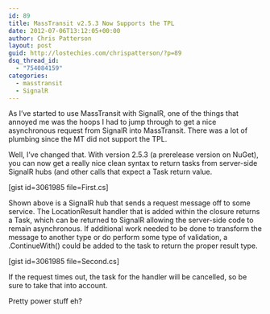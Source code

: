 ```yaml
---
id: 89
title: MassTransit v2.5.3 Now Supports the TPL
date: 2012-07-06T13:12:05+00:00
author: Chris Patterson
layout: post
guid: http://lostechies.com/chrispatterson/?p=89
dsq_thread_id:
  - "754084159"
categories:
  - masstransit
  - SignalR
---
```

As I&#8217;ve started to use MassTransit with SignalR, one of the things that annoyed me was the hoops I had to jump through to get a nice asynchronous request from SignalR into MassTransit. There was a lot of plumbing since the MT did not support the TPL.

Well, I&#8217;ve changed that. With version 2.5.3 (a prerelease version on NuGet), you can now get a really nice clean syntax to return tasks from server-side SignalR hubs (and other calls that expect a Task return value.

[gist id=3061985 file=First.cs]

Shown above is a SignalR hub that sends a request message off to some service. The LocationResult handler that is added within the closure returns a Task<LocationResult>, which can be returned to SignalR allowing the server-side code to remain asynchronous. If additional work needed to be done to transform the message to another type or do perform some type of validation, a .ContinueWith() could be added to the task to return the proper result type.

[gist id=3061985 file=Second.cs]

If the request times out, the task for the handler will be cancelled, so be sure to take that into account.

Pretty power stuff eh?